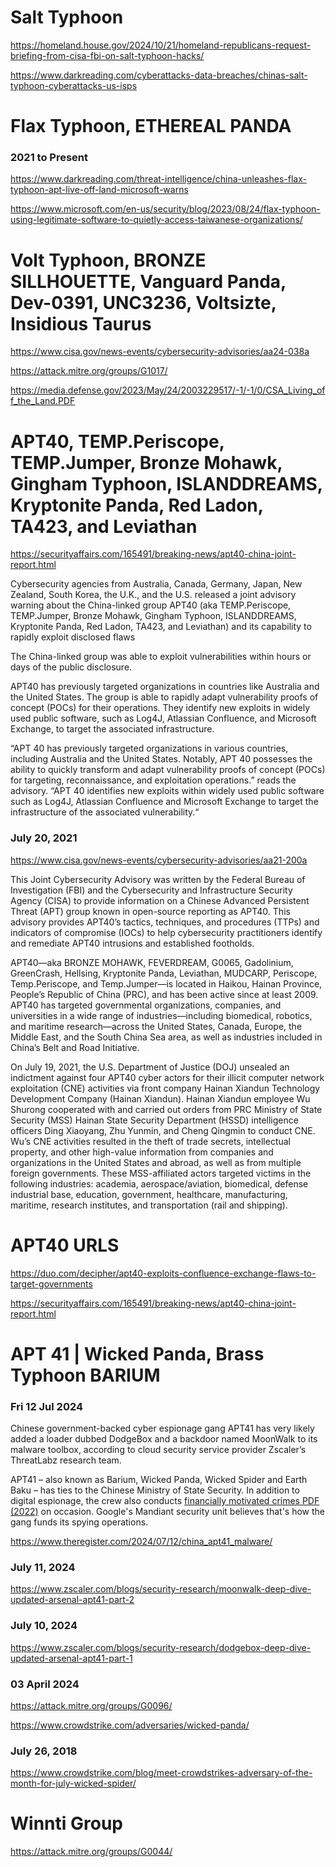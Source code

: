 # Salt Typhoon

https://homeland.house.gov/2024/10/21/homeland-republicans-request-briefing-from-cisa-fbi-on-salt-typhoon-hacks/

https://www.darkreading.com/cyberattacks-data-breaches/chinas-salt-typhoon-cyberattacks-us-isps

# Flax Typhoon, ETHEREAL PANDA
### 2021 to Present
https://www.darkreading.com/threat-intelligence/china-unleashes-flax-typhoon-apt-live-off-land-microsoft-warns

https://www.microsoft.com/en-us/security/blog/2023/08/24/flax-typhoon-using-legitimate-software-to-quietly-access-taiwanese-organizations/

# Volt Typhoon, BRONZE SILLHOUETTE, Vanguard Panda, Dev-0391, UNC3236, Voltsizte, Insidious Taurus

https://www.cisa.gov/news-events/cybersecurity-advisories/aa24-038a

https://attack.mitre.org/groups/G1017/

https://media.defense.gov/2023/May/24/2003229517/-1/-1/0/CSA_Living_off_the_Land.PDF

# APT40, TEMP.Periscope, TEMP.Jumper, Bronze Mohawk, Gingham Typhoon, ISLANDDREAMS, Kryptonite Panda, Red Ladon, TA423, and Leviathan

https://securityaffairs.com/165491/breaking-news/apt40-china-joint-report.html

Cybersecurity agencies from Australia, Canada, Germany, Japan, New Zealand, South Korea, the U.K., and the U.S. released a joint advisory warning about the China-linked group APT40 (aka TEMP.Periscope, TEMP.Jumper, Bronze Mohawk, Gingham Typhoon, ISLANDDREAMS, Kryptonite Panda, Red Ladon, TA423, and Leviathan) and its capability to rapidly exploit disclosed flaws

The China-linked group was able to exploit vulnerabilities within hours or days of the public disclosure.

APT40 has previously targeted organizations in countries like Australia and the United States. The group is able to rapidly adapt vulnerability proofs of concept (POCs) for their operations. They identify new exploits in widely used public software, such as Log4J, Atlassian Confluence, and Microsoft Exchange, to target the associated infrastructure.

“APT 40 has previously targeted organizations in various countries, including Australia and the United States. Notably, APT 40 possesses the ability to quickly transform and adapt vulnerability proofs of concept (POCs) for targeting, reconnaissance, and exploitation operations.” reads the advisory. “APT 40 identifies new exploits within widely used public software such as Log4J, Atlassian Confluence and Microsoft Exchange to target the infrastructure of the associated vulnerability.“

### July 20, 2021

https://www.cisa.gov/news-events/cybersecurity-advisories/aa21-200a

This Joint Cybersecurity Advisory was written by the Federal Bureau of Investigation (FBI) and the Cybersecurity and Infrastructure Security Agency (CISA) to provide information on a Chinese Advanced Persistent Threat (APT) group known in open-source reporting as APT40. This advisory provides APT40’s tactics, techniques, and procedures (TTPs) and indicators of compromise (IOCs) to help cybersecurity practitioners identify and remediate APT40 intrusions and established footholds.

APT40—aka BRONZE MOHAWK, FEVERDREAM, G0065, Gadolinium, GreenCrash, Hellsing, Kryptonite Panda, Leviathan, MUDCARP, Periscope, Temp.Periscope, and Temp.Jumper—is located in Haikou, Hainan Province, People’s Republic of China (PRC), and has been active since at least 2009. APT40 has targeted governmental organizations, companies, and universities in a wide range of industries—including biomedical, robotics, and maritime research—across the United States, Canada, Europe, the Middle East, and the South China Sea area, as well as industries included in China’s Belt and Road Initiative.

On July 19, 2021, the U.S. Department of Justice (DOJ) unsealed an indictment against four APT40 cyber actors for their illicit computer network exploitation (CNE) activities via front company Hainan Xiandun Technology Development Company (Hainan Xiandun). Hainan Xiandun employee Wu Shurong cooperated with and carried out orders from PRC Ministry of State Security (MSS) Hainan State Security Department (HSSD) intelligence officers Ding Xiaoyang, Zhu Yunmin, and Cheng Qingmin to conduct CNE. Wu’s CNE activities resulted in the theft of trade secrets, intellectual property, and other high-value information from companies and organizations in the United States and abroad, as well as from multiple foreign governments. These MSS-affiliated actors targeted victims in the following industries: academia, aerospace/aviation, biomedical, defense industrial base, education, government, healthcare, manufacturing, maritime, research institutes, and transportation (rail and shipping).

# APT40 URLS
https://duo.com/decipher/apt40-exploits-confluence-exchange-flaws-to-target-governments

https://securityaffairs.com/165491/breaking-news/apt40-china-joint-report.html

# APT 41 | Wicked Panda, Brass Typhoon BARIUM

### Fri 12 Jul 2024
Chinese government-backed cyber espionage gang APT41 has very likely added a loader dubbed DodgeBox and a backdoor named MoonWalk to its malware toolbox, according to cloud security service provider Zscaler’s ThreatLabz research team.

APT41 – also known as Barium, Wicked Panda, Wicked Spider and Earth Baku – has ties to the Chinese Ministry of State Security. In addition to digital espionage, the crew also conducts [financially motivated crimes PDF (2022)](files/rt-apt41-dual-operation.pdf) on occasion. Google's Mandiant security unit believes that's how the gang funds its spying operations.

https://www.theregister.com/2024/07/12/china_apt41_malware/

### July 11, 2024
https://www.zscaler.com/blogs/security-research/moonwalk-deep-dive-updated-arsenal-apt41-part-2

### July 10, 2024
https://www.zscaler.com/blogs/security-research/dodgebox-deep-dive-updated-arsenal-apt41-part-1

### 03 April 2024
https://attack.mitre.org/groups/G0096/

https://www.crowdstrike.com/adversaries/wicked-panda/

### July 26, 2018
https://www.crowdstrike.com/blog/meet-crowdstrikes-adversary-of-the-month-for-july-wicked-spider/

# Winnti Group 
https://attack.mitre.org/groups/G0044/